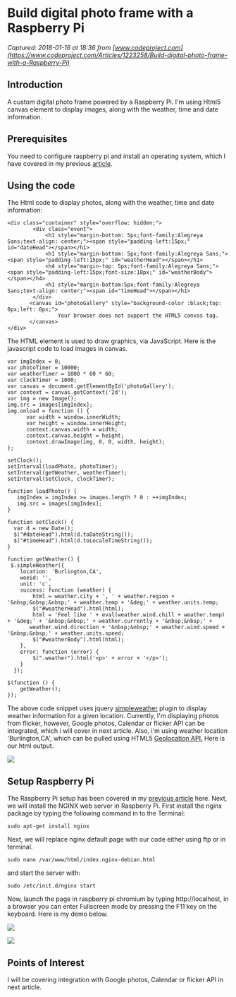 # Build digital photo frame with a Raspberry Pi

_Captured: 2018-01-16 at 18:36 from [www.codeproject.com](https://www.codeproject.com/Articles/1223258/Build-digital-photo-frame-with-a-Raspberry-Pi)_

## Introduction

A custom digital photo frame powered by a Raspberry Pi. I'm using Html5 canvas element to display images, along with the weather, time and date information.

## Prerequisites

You need to configure raspberry pi and install an operating system, which I have covered in my previous [article](https://www.codeproject.com/Articles/1221357/Running-a-NET-Core-Web-Crawler-on-a-Raspberry-Pi).

## Using the code

The Html code to display photos, along with the weather, time and date information:
    
    
    <div class="container" style="overflow: hidden;">
            <div class="event">
                <h1 style="margin-bottom: 5px;font-family:Alegreya Sans;text-align: center;"><span style="padding-left:15px;" id="dateHead"></span></h1>
                <h1 style="margin-bottom: 5px;font-family:Alegreya Sans;"><span style="padding-left:15px;" id="weatherHead"></span></h1>
                <h4 style="margin-top: 5px;font-family:Alegreya Sans;"><span style="padding-left:15px;font-size:18px;" id="weatherBody"></span></h4>
                <h1 style="margin-bottom:5px;font-family:Alegreya Sans;text-align: center;"><span id="timeHead"></span></h1>
            </div>
           <canvas id="photoGallery" style="background-color :black;top: 0px;left: 0px;">
                    Your browser does not support the HTML5 canvas tag.
           </canvas>
    </div>

The HTML <canvas> element is used to draw graphics, via JavaScript. Here is the javascript code to load images in canvas.
    
    
    var imgIndex = 0;
    var photoTimer = 10000;
    var weatherTimer = 1000 * 60 * 60;
    var clockTimer = 1000;
    var canvas = document.getElementById('photoGallery');
    var context = canvas.getContext('2d');
    var img = new Image();
    img.src = images[imgIndex];
    img.onload = function () {
          var width = window.innerWidth;
          var height = window.innerHeight;
          context.canvas.width = width;
          context.canvas.height = height;
          context.drawImage(img, 0, 0, width, height);
    };
    
    setClock();
    setInterval(loadPhoto, photoTimer);
    setInterval(getWeather, weatherTimer);
    setInterval(setClock, clockTimer);
    
    function loadPhoto() {
       imgIndex = imgIndex >= images.length ? 0 : ++imgIndex;
       img.src = images[imgIndex];
    }
    
    function setClock() {
      var d = new Date();
      $("#dateHead").html(d.toDateString());
      $("#timeHead").html(d.toLocaleTimeString());
    }
    
    function getWeather() {
     $.simpleWeather({
        location: 'Burlington,CA',
        woeid: '',
        unit: 'c',
        success: function (weather) {
            html = weather.city + ', ' + weather.region + '&nbsp;&nbsp;&nbsp;' + weather.temp + '&deg;' + weather.units.temp;
            $("#weatherHead").html(html);
            html = 'Feel like ' + eval(weather.wind.chill + weather.temp) + '&deg;' + '&nbsp;&nbsp;' + weather.currently + '&nbsp;&nbsp;' +             weather.wind.direction + '&nbsp;&nbsp;' + weather.wind.speed + '&nbsp;&nbsp;' + weather.units.speed;
            $("#weatherBody").html(html);
        },
        error: function (error) {
            $(".weather").html('<p>' + error + '</p>');
        }
      });
    
    $(function () {
        getWeather();
    });

The above code snippet uses jquery [simpleweather](http://simpleweatherjs.com/) plugin to display weather information for a given location. Currently, I'm displaying photos from flicker, however, Google photos, Calendar or flicker API can be integrated, which i will cover in next article. Also, i'm using weather location 'Burlington,CA', which can be pulled using HTML5 [Geolocation API.](https://www.w3schools.com/html/html5_geolocation.asp) Here is our html output.

![](https://www.codeproject.com/KB/Raspberry-Pi/1223258/gal1.PNG)

## Setup Raspberry Pi

The Raspberry Pi setup has been covered in my [previous article](https://www.codeproject.com/Articles/1221357/Running-a-NET-Core-Web-Crawler-on-a-Raspberry-Pi) here. Next, we will install the NGINX web server in Raspberry Pi. First install the nginx package by typing the following command in to the Terminal:
    
    
    sudo apt-get install nginx

Next, we will replace nginx default page with our code either using ftp or in terminal.
    
    
    sudo nano /var/www/html/index.nginx-debian.html

and start the server with:
    
    
    sudo /etc/init.d/nginx start

Now, launch the page in raspberry pi chromium by typing http://localhost, in a browser you can enter Fullscreen mode by pressing the F11 key on the keyboard. Here is my demo below.

![](https://www.codeproject.com/KB/Raspberry-Pi/1223258/photo1.PNG)

![](https://www.codeproject.com/KB/Raspberry-Pi/1223258/photo2.PNG)

## Points of Interest

I will be covering integration with Google photos, Calendar or flicker API in next article.
